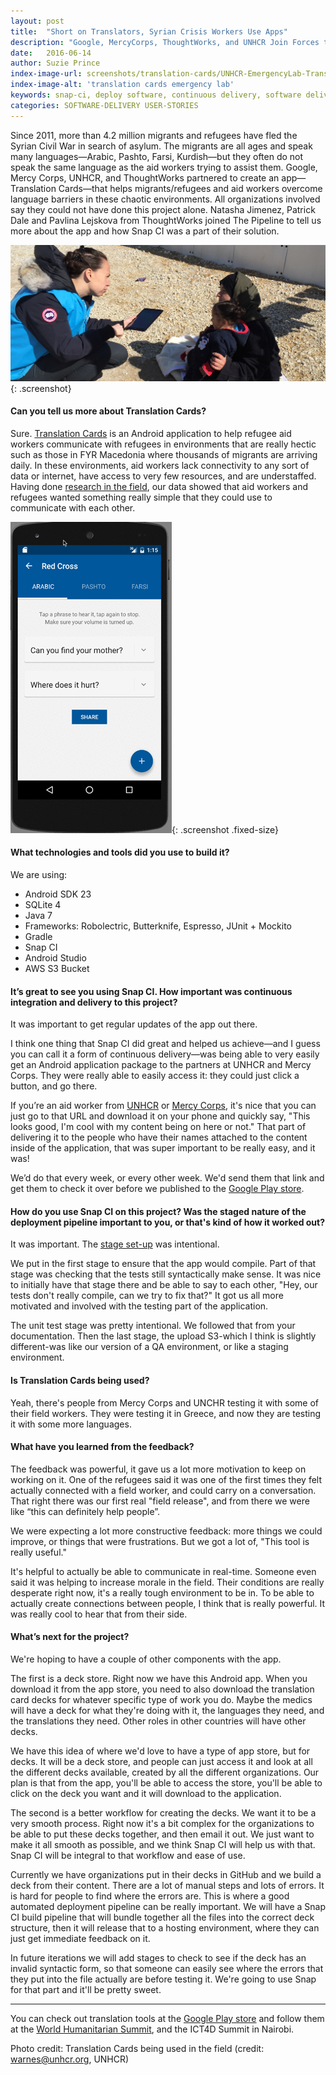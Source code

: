 ```yaml
---
layout: post
title:  "Short on Translators, Syrian Crisis Workers Use Apps"
description: "Google, MercyCorps, ThoughtWorks, and UNHCR Join Forces to Create Aid-Focused Translation App"
date:   2016-06-14
author: Suzie Prince
index-image-url: screenshots/translation-cards/UNHCR-EmergencyLab-TranslationCards.jpg
index-image-alt: 'translation cards emergency lab'
keywords: snap-ci, deploy software, continuous delivery, software delivery, continuous integration, unhcr, mercy corps, google, translation cards, syrian civil war
categories: SOFTWARE-DELIVERY USER-STORIES
---
```

Since 2011, more than 4.2 million migrants and refugees have fled the Syrian Civil War in search of asylum. The migrants are all ages and speak many languages—Arabic, Pashto, Farsi, Kurdish—but they often do not speak the same language as the aid workers trying to assist them. Google, Mercy Corps, UNHCR, and ThoughtWorks partnered to create an app—Translation Cards—that helps migrants/refugees and aid workers overcome language barriers in these chaotic environments. All organizations involved say they could not have done this project alone. Natasha Jimenez, Patrick Dale and Pavlina Lejskova from ThoughtWorks joined The Pipeline to tell us more about the app and how Snap CI was a part of their solution.

![UNHRC Emergency Labs translation cards](/assets/images/screenshots/translation-cards/UNHCR-EmergencyLab-TranslationCards.jpg){: .screenshot}

#### Can you tell us more about Translation Cards?

Sure. [Translation Cards](https://github.com/translation-cards/translation-cards) is an Android application to help refugee aid workers communicate with refugees in environments that are really hectic such as those in FYR Macedonia where thousands of migrants are arriving daily. In these environments, aid workers lack connectivity to any sort of data or internet, have access to very few resources, and are understaffed. Having done [research in the field](https://docs.google.com/presentation/d/1lGP95eSvFrQCUTDu2Q4zG1K9vSB6X8lY7cxzyFy9CbU/edit#slide=id.p), our data showed that aid workers and refugees wanted something really simple that they could use to communicate with each other.


![translation cards](/assets/images/screenshots/translation-cards/translations.gif){: .screenshot .fixed-size}


#### What technologies and tools did you use to build it?

We are using:
* Android SDK 23
* SQLite 4
* Java 7
* Frameworks: Robolectric, Butterknife, Espresso, JUnit + Mockito
* Gradle
* Snap CI
* Android Studio
* AWS S3 Bucket

#### It’s great to see you using Snap CI. How important was continuous integration and delivery to this project?

It was important to get regular updates of the app out there.

I think one thing that Snap CI did great and helped us achieve—and I guess you can call it a form of continuous delivery—was being able to very easily get an Android application package to the partners at UNHCR and Mercy Corps. They were really able to easily access it: they could just click a button, and go there.

If you’re an aid worker from [UNHCR](http://www.unhcr.org/en-us/syria-emergency.html) or [Mercy Corps](https://www.mercycorps.org/tags/syria-crisis), it's nice that you can just go to that URL and download it on your phone and quickly say, "This looks good, I'm cool with my content being on here or not." That part of delivering it to the people who have their names attached to the content inside of the application, that was super important to be really easy, and it was!

We’d do that every week, or every other week. We'd send them that link and get them to check it over before we published to the [Google Play store](https://play.google.com/store/apps/details?id=org.mercycorps.translationcards).

#### How do you use Snap CI on this project? Was the staged nature of the deployment pipeline important to you, or that's kind of how it worked out?

It was important. The [stage set-up](https://github.com/translation-cards/translation-cards/blob/master/docs/build-pipeline.md) was intentional.

We put in the first stage to ensure that the app would compile. Part of that stage was checking that the tests still syntactically make sense. It was nice to initially have that stage there and be able to say to each other, "Hey, our tests don't really compile, can we try to fix that?" It got us all more motivated and involved with the testing part of the application.

The unit test stage was pretty intentional. We followed that from your documentation. Then the last stage, the upload S3-which I think is slightly different-was like our version of a QA environment, or like a staging environment.

#### Is Translation Cards being used?

Yeah, there's people from Mercy Corps and UNCHR testing it with some of their field workers. They were testing it in Greece, and now they are testing it with some more languages.

#### What have you learned from the feedback?

The feedback was powerful, it gave us a lot more motivation to keep on working on it. One of the refugees said it was one of the first times they felt actually connected with a field worker, and could carry on a conversation. That right there was our first real "field release", and from there we were like “this can definitely help people”.

We were expecting a lot more constructive feedback: more things we could improve, or things that were frustrations. But we got a lot of, "This tool is really useful."

It's helpful to actually be able to communicate in real-time. Someone even said it was helping to increase morale in the field. Their conditions are really desperate right now, it's a really tough environment to be in. To be able to actually create connections between people, I think that is really powerful. It was really cool to hear that from their side.

#### What’s next for the project?

We're hoping to have a couple of other components with the app.

The first is a deck store. Right now we have this Android app. When you download it from the app store, you need to also download the translation card decks for whatever specific type of work you do. Maybe the medics will have a deck for what they're doing with it, the languages they need, and the translations they need. Other roles in other countries will have other decks.

We have this idea of where we'd love to have a type of app store, but for decks. It will be a deck store, and people can just access it and look at all the different decks available, created by all the different organizations. Our plan is that from the app, you'll be able to access the store, you'll be able to click on the deck you want and it will download to the application.

The second is a better workflow for creating the decks. We want it to be a very smooth process. Right now it's a bit complex for the organizations to be able to put these decks together, and then email it out. We just want to make it all smooth as possible, and we think Snap CI will help us with that. Snap CI will be integral to that workflow and ease of use.

Currently we have organizations put in their decks in GitHub and we build a deck from their content. There are a lot of manual steps and lots of errors. It is hard for people to find where the errors are. This is where a good automated deployment pipeline can be really important. We will have a Snap CI build pipeline that will bundle together all the files into the correct deck structure, then it will release that to a hosting environment, where they can just get immediate feedback on it.

In future iterations we will add stages to check to see if the deck has an invalid syntactic form, so that someone can easily see where the errors that they put into the file actually are before testing it. We're going to use Snap for that part and it'll be pretty sweet.

* * *

You can check out translation tools at the [Google Play store](https://play.google.com/store/apps/details?id=org.mercycorps.translationcards) and follow them at the [World Humanitarian Summit](https://storify.com/storybyoliver/translation-cards-coverage-on-twitter), and the ICT4D Summit in Nairobi.

Photo credit: Translation Cards being used in the field (credit: [warnes@unhcr.org](mailto:warnes@unhcr.org), UNHCR)
